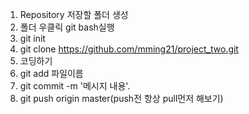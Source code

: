 1. Repository 저장할 폴더 생성
2. 폴더 우클릭 git bash실행
3. git init
4. git clone https://github.com/mming21/project_two.git
5. 코딩하기
6. git add 파일이름
7. git commit -m '메시지 내용'.
9. git push origin master(push전 항상 pull먼저 해보기)
